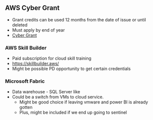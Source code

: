 ## AWS Cyber Grant
 - Grant credits can be used 12 months from the date of issue or until deleted
 - Must apply by end of year
 - [Cyber Grant](https://pages.awscloud.com/NAMER-WWPS-LN-AWS-K12-grant-CA-2024-registration.html?sc_channel=sm&sc_campaign=AWS_Canada&sc_publisher=LINKEDIN&sc_country=global&sc_geo=CANADA&sc_outcome=awareness&sc_content=K12securityGrant&trk=3ac0359e-e4c8-46e9-a4f1-54dcbec2c6d0&linkId=424217438)

### AWS Skill Builder
 - Paid subscription for cloud skill training
 - https://skillbuilder.aws/ 
 - Might be possible PD opportunity to get certain credentials

### Microsoft Fabric
 - Data warehouse - SQL Server like
 - Could be a switch from VMs to cloud service. 
	 - Might be good choice if leaving vmware and power BI is already gotten
	 - Plus, might be included if we end up going to sentinel